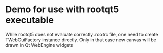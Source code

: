 # Demo for use with rootqt5 executable

While rootqt5 does not evaluate correctly .rootrc file, 
one need to create TWebGuiFactory instance directly.
Only in that case new canvas will be 
drawn in Qt WebEngine widgets



